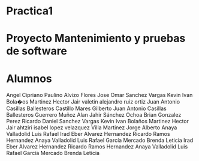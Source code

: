 ﻿
# Practica1

# Proyecto Mantenimiento y pruebas de software
# Alumnos
Angel Cipriano Paulino
Alvizo Flores Jose Omar
Sanchez Vargas Kevin Ivan
Bola�os Martinez Hector Jair
valetin alejandro ruiz ortiz
Juan Antonio Casillas Ballesteros
Castillo Mares Gilberto
Juan Antonio Casillas Ballesteros
Guerrero Muñoz Alan Jahir
Sánchez Ochoa Brian
Gonzalez Perez Ricardo Daniel 
Sanchez Vargas Kevin Ivan
Bolaños Martinez Hector Jair
ahtziri isabel lopez velazquez
Villa Martinez Jorge Alberto 
Anaya Valladolid Luis Rafael
Irad Eber Alvarez Hernandez
Ricardo Ramos Hernandez
Anaya Valladolid Luis Rafael
García Mercado Brenda Leticia
Irad Eber Alvarez Hernandez
Ricardo Ramos Hernandez
Anaya Valladolid Luis Rafael
García Mercado Brenda Leticia



